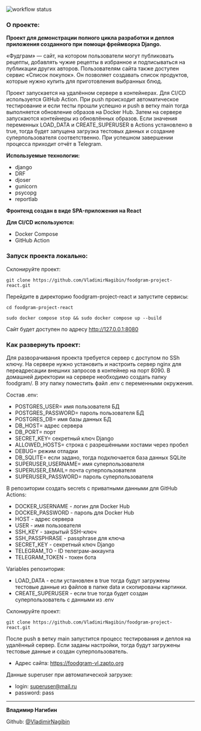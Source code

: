![workflow status](https://github.com/VladimirNagibin/foodgram-project-react/actions/workflows/main.yml/badge.svg)

### О проекте: 

**Проект для демонстрации полного цикла разработки и деплоя приложения созданного при помощи фреймворка Django.**

«Фудграм» — сайт, на котором пользователи могут публиковать рецепты, добавлять чужие рецепты в избранное и подписываться на публикации других авторов. Пользователям сайта также доступен сервис «Список покупок». Он позволяет создавать список продуктов, которые нужно купить для приготовления выбранных блюд.

Проект запускается на удалённом сервере в контейнерах. Для CI/CD используется GitHub Action.
При push происходит автоматическое тестирование и если тесты прошли успешно и push в ветку main тогда выполняется обновление образов на Docker Hub.
Затем на сервере запускаются контейнеры из обновлённых образов.
Если значения переменных LOAD_DATA и CREATE_SUPERUSER в Actions установлено в true, тогда будет запущена загрузка тестовых данных и создание суперпользователя соответственно. 
При успешном завершении процесса приходит отчёт в Telegram.  

**Используемые технологии:**

- django
- DRF
- djoser
- gunicorn
- psycopg
- reportlab

**Фронтенд создан в виде SPA-приложения на React** 

**Для CI/CD используются:**

- Docker Compose
- GitHub Action

### Запуск проекта локально:

Склонируйте проект:

```
git clone https://github.com/VladimirNagibin/foodgram-project-react.git
```

Перейдите в директорию foodgram-project-react и запустите сервисы:

```
cd foodgram-project-react
```

```
sudo docker compose stop && sudo docker compose up --build
```

Сайт будет доступен по адресу http://127.0.0.1:8080


### Как развернуть проект:

Для разворачивания проекта требуется сервер с доступом по SSh ключу.
На сервере нужно установить и настроить сервер nginx для переадресации внешних запросов в контейнер на порт 8090. 
В домашней директории на сервере необходимо создать папку foodgram/.
В эту папку поместить файл .env с переменными окружения.

Состав .env:
- POSTGRES_USER= имя пользователя БД
- POSTGRES_PASSWORD= пароль пользователя БД
- POSTGRES_DB= имя базы данных БД
- DB_HOST= адрес сервера
- DB_PORT= порт
- SECRET_KEY= секретный ключ Django
- ALLOWED_HOSTS= строка с разрешёнными хостами через пробел
- DEBUG= режим отладки
- DB_SQLITE= если задано, тогда подключается база данных SQLite
- SUPERUSER_USERNAME= имя суперпользователя
- SUPERUSER_EMAIL= почта суперпользователя 
- SUPERUSER_PASSWORD= пароль суперпользователя

В репозитории создать secrets с приватными данными для GitHub Actions:
- DOCKER_USERNAME - логин для Docker Hub
- DOCKER_PASSWORD - пароль для Docker Hub
- HOST - адрес сервера
- USER - имя пользователя
- SSH_KEY - закрытый SSH-ключ
- SSH_PASSPHRASE - passphrase для ключа 
- SECRET_KEY - секретный ключ Django
- TELEGRAM_TO - ID телеграм-аккаунта
- TELEGRAM_TOKEN - токен бота

Variables репозитория:
- LOAD_DATA - если установлен в true тогда будут загружены тестовые данные из файлов в папке data и скопированы картинки.
- CREATE_SUPERUSER - если true тогда будет создан суперпользователь с данными из .env

Склонируйте проект:

```
git clone https://github.com/VladimirNagibin/foodgram-project-react.git
```

После push в ветку main запустится процесс тестирования и деплоя на удалённый сервер. Если заданы настройки, тогда будут загружены тестовые данные и создан суперпользователь.

- Адрес сайта: https://foodgram-vl.zapto.org


Данные superuser при автоматической загрузке:
- login: superuser@mail.ru
- password: pass

____

**Владимир Нагибин** 

Github: [@VladimirNagibin](https://github.com/VladimirNagibin/)